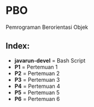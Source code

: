 # PBO
Pemrograman Berorientasi Objek

## Index:

- **javarun-devel** = Bash Script
- **P1** = Pertemuan 1
- **P2** = Pertemuan 2
- **P3** = Pertemuan 3
- **P4** = Pertemuan 4
- **P5** = Pertemuan 5
- **P6** = Pertemuan 6
